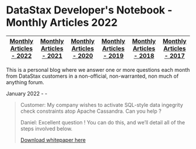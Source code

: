DataStax Developer's Notebook - Monthly Articles 2022
===================

| **[Monthly Articles - 2022](https://github.com/farrell0/DataStax-Developers-Notebook/blob/master/README.md)** | **[Monthly Articles - 2021](https://github.com/farrell0/DataStax-Developers-Notebook/blob/master/2021/README.md)** | **[Monthly Articles - 2020](https://github.com/farrell0/DataStax-Developers-Notebook/blob/master/2020/README.md)** | **[Monthly Articles - 2019](https://github.com/farrell0/DataStax-Developers-Notebook/blob/master/2019/README.md)** | **[Monthly Articles - 2018](https://github.com/farrell0/DataStax-Developers-Notebook/blob/master/2018/README.md)** | **[Monthly Articles - 2017](https://github.com/farrell0/DataStax-Developers-Notebook/blob/master/2017/README.md)** |
|-------------------------|--------------------------|--------------------------|--------------------------|--------------------------|--------------------------|

This is a personal blog where we answer one or more questions each month from DataStax customers in a non-official, non-warranted, non much of anything forum. 

January 2022 - -
>Customer: My company wishes to activate SQL-style data ingegrity check constraints atop Apache Cassandra. Can you help ?
>
>Daniel: Excellent question ! You can do this, and we’ll detail all of the steps involved below.
>
>[Download whitepaper here](https://github.com/farrell0/DataStax-Developers-Notebook/blob/master/2022/DDN_2022_61_SchemaValidation.pdf)
